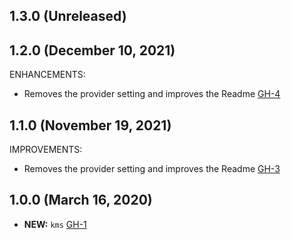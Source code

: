 ## 1.3.0 (Unreleased)
## 1.2.0 (December 10, 2021)

ENHANCEMENTS:

- Removes the provider setting and improves the Readme [GH-4](https://github.com/terraform-alicloud-modules/terraform-alicloud-kms/pull/4)

## 1.1.0 (November 19, 2021)

IMPROVEMENTS:

- Removes the provider setting and improves the Readme [GH-3](https://github.com/terraform-alicloud-modules/terraform-alicloud-kms/pull/3)

## 1.0.0 (March 16, 2020)

- **NEW:** `kms` [GH-1]( https://github.com/terraform-alicloud-modules/terraform-alicloud-kms/pull/1)
